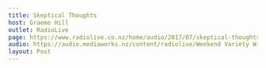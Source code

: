 ```yaml
---
title: Skeptical Thoughts
host: Graeme Hill
outlet: RadioLive
page: https://www.radiolive.co.nz/home/audio/2017/07/skeptical-thoughts-with-mark-honeychurch.html
audio: https://audio.mediaworks.nz/content/radiolive/Weekend Variety Wireless/July 17/16_07_17_Skeptical.mp3
layout: Post
---
```


<page-radio />
